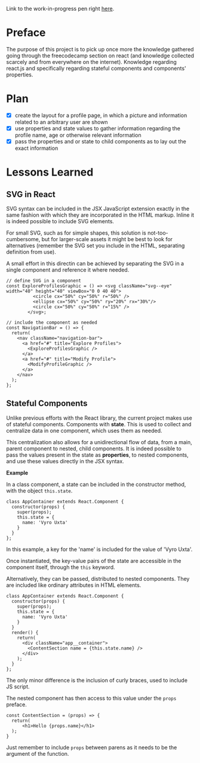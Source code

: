 Link to the work-in-progress pen right [here](https://codepen.io/borntofrappe/full/bMVaro/).

# Preface 

The purpose of this project is to pick up once more the knowledge gathered going through the freecodecamp section on react (and knowledge collected scarcely and from everywhere on the internet). Knowledge regarding react.js and specifically regarding stateful components and components' properties.

# Plan

- [x] create the layout for a profile page, in which a picture and information related to an arbitrary user are shown
- [x] use properties and state values to gather information regarding the profile name, age or otherwise relevant information
- [x] pass the properties and or state to child components as to lay out the exact information
<!-- - provide an update menu in which the name, age or otherwise information can be updated
- upon using such an update function, alter the information displayed on page. -->

# Lessons Learned

## SVG in React

SVG syntax can be included in the JSX JavaScript extension exactly in the same fashion with which they are incorporated in the HTML markup. Inline it is indeed possible to include SVG elements. 

For small SVG, such as for simple shapes, this solution is not-too-cumbersome, but for larger-scale assets it might be best to look for alternatives (remember the SVG set you include in the HTML, separating definition from use).

A small effort in this directin can be achieved by separating the SVG in a single component and reference it where needed.


```JSX
// define SVG in a component
const ExploreProfilesGraphic = () => <svg className="svg--eye" width="40" height="40" viewBox="0 0 40 40">
          <circle cx="50%" cy="50%" r="50%" />
          <ellipse cx="50%" cy="50%" ry="20%" rx="30%"/>
          <circle cx="50%" cy="50%" r="15%" />
        </svg>;

// include the component as needed
const NavigationBar = () => {
  return(
    <nav className="navigation-bar">
      <a href="#" title="Explore Profiles">
        <ExploreProfilesGraphic />
      </a>
      <a href="#" title="Modify Profile">
        <ModifyProfileGraphic />
      </a>
    </nav>
  );
};
```

## Stateful Components

Unlike previous efforts with the React library, the current project makes use of stateful components. Components with **state**. This is used to collect and centralize data in one component, which uses them as needed. 

This centralization also allows for a unidirectional flow of data, from a main, parent component to nested, child components. It is indeed possible to pass the values present in the state as **properties**, to nested components, and use these values directly in the JSX syntax.

**Example**

In a class component, a state can be included in the constructor method, with the object `this.state`.

```JSX
class AppContainer extends React.Component {
  constructor(props) {
    super(props);
    this.state = {
      name: 'Vyro Uxta'
    }
  }
};
```

In this example, a key for the 'name' is included for the value of 'Vyro Uxta'.

Once instantiated, the key-value pairs of the state are accessible in the component itself, through the `this` keyword.

Alternatively, they can be passed, distributed to nested components. They are included like ordinary attributes in HTML elements.

```JSX
class AppContainer extends React.Component {
  constructor(props) {
    super(props);
    this.state = {
      name: 'Vyro Uxta'
    }
  }
  render() {
    return(
      <div className="app__container">
        <ContentSection name = {this.state.name} />
      </div>
    );
  }
};
```

The only minor difference is the inclusion of curly braces, used to include JS script.

The nested component has then access to this value under the `props` preface.

```JSX
const ContentSection = (props) => {
  return(
      <h1>Hello {props.name}</h1>
  );
}
```

Just remember to include `props` between parens as it needs to be the argument of the function.
